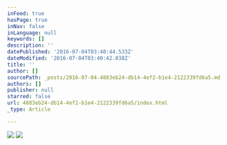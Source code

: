```yaml
---
inFeed: true
hasPage: true
inNav: false
inLanguage: null
keywords: []
description: ''
datePublished: '2016-07-04T03:40:44.533Z'
dateModified: '2016-07-04T03:40:42.038Z'
title: ''
author: []
sourcePath: _posts/2016-07-04-4883eb24-db14-4ef2-b1e4-2122339fd6a5.md
authors: []
publisher: null
starred: false
url: 4883eb24-db14-4ef2-b1e4-2122339fd6a5/index.html
_type: Article

---
```

![](https://the-grid-user-content.s3-us-west-2.amazonaws.com/de56d7d5-8a80-4af2-aeb3-fd0451db1e52.png)
![](https://the-grid-user-content.s3-us-west-2.amazonaws.com/19209a39-9edf-41df-903b-f7b561de440e.jpg)